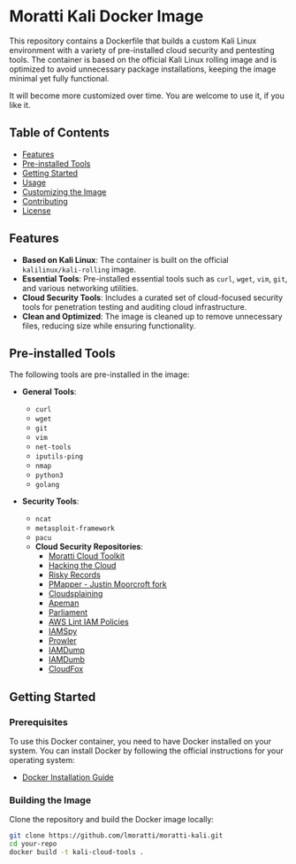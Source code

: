 # Moratti Kali Docker Image

This repository contains a Dockerfile that builds a custom Kali Linux environment with a variety of pre-installed cloud security and pentesting tools. The container is based on the official Kali Linux rolling image and is optimized to avoid unnecessary package installations, keeping the image minimal yet fully functional. 

It will become more customized over time. You are welcome to use it, if you like it.

## Table of Contents

- [Features](#features)
- [Pre-installed Tools](#pre-installed-tools)
- [Getting Started](#getting-started)
- [Usage](#usage)
- [Customizing the Image](#customizing-the-image)
- [Contributing](#contributing)
- [License](#license)

## Features

- **Based on Kali Linux**: The container is built on the official `kalilinux/kali-rolling` image.
- **Essential Tools**: Pre-installed essential tools such as `curl`, `wget`, `vim`, `git`, and various networking utilities.
- **Cloud Security Tools**: Includes a curated set of cloud-focused security tools for penetration testing and auditing cloud infrastructure.
- **Clean and Optimized**: The image is cleaned up to remove unnecessary files, reducing size while ensuring functionality.

## Pre-installed Tools

The following tools are pre-installed in the image:

- **General Tools**:
  - `curl`
  - `wget`
  - `git`
  - `vim`
  - `net-tools`
  - `iputils-ping`
  - `nmap`
  - `python3`
  - `golang`
  
- **Security Tools**:
  - `ncat`
  - `metasploit-framework`
  - `pacu`
  - **Cloud Security Repositories**:
    - [Moratti Cloud Toolkit](https://github.com/lmoratti/moratti-cloud-toolkit)
    - [Hacking the Cloud](https://github.com/Hacking-the-Cloud/hackingthe.cloud)
    - [Risky Records](https://github.com/lmoratti/risky-records)
    - [PMapper - Justin Moorcroft fork](https://github.com/Fennerr/PMapper)
    - [Cloudsplaining](https://github.com/salesforce/cloudsplaining)
    - [Apeman](https://github.com/hotnops/apeman)
    - [Parliament](https://github.com/duo-labs/parliament)
    - [AWS Lint IAM Policies](https://github.com/welldone-cloud/aws-lint-iam-policies)
    - [IAMSpy](https://github.com/WithSecureLabs/IAMSpy)
    - [Prowler](https://github.com/prowler-cloud/prowler)
    - [IAMDump](https://github.com/claranet/iamdump)
    - [IAMDumb](https://github.com/lmoratti/iamdumb)
    - [CloudFox](https://github.com/BishopFox/cloudfox)

## Getting Started

### Prerequisites

To use this Docker container, you need to have Docker installed on your system. You can install Docker by following the official instructions for your operating system:

- [Docker Installation Guide](https://docs.docker.com/get-docker/)

### Building the Image

Clone the repository and build the Docker image locally:

```bash
git clone https://github.com/lmoratti/moratti-kali.git
cd your-repo
docker build -t kali-cloud-tools .

